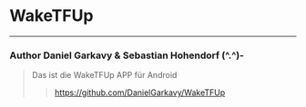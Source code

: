 # WakeTFUp
---
### Author Daniel Garkavy & Sebastian Hohendorf \(^.^)-
>  Das ist die WakeTFUp APP für Android 
>> https://github.com/DanielGarkavy/WakeTFUp
